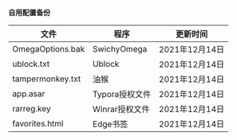 **自用配置备份**

| 文件             | 程序        | 更新时间       |
| ---------------- | ----------- | -------------- |
| OmegaOptions.bak | SwichyOmega | 2021年12月14日 |
| ublock.txt       | Ublock      | 2021年12月14日 |
| tampermonkey.txt       | 油猴      | 2021年12月14日 |
| app.asar       | Typora授权文件      | 2021年12月14日 |
| rarreg.key       | Winrar授权文件      | 2021年12月14日 |
| favorites.html      |Edge书签     | 2021年12月14日 |
